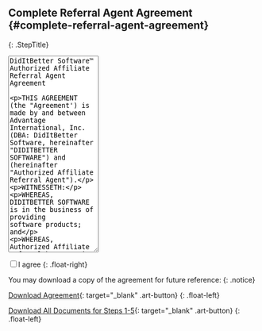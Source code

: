 ## Complete Referral Agent Agreement   {#complete-referral-agent-agreement}
{: .StepTitle}

<p>
<textarea rows="26" readonly="readonly">
DidItBetter Software™ Authorized Affiliate Referral Agent Agreement

THIS AGREEMENT (the "Agreement') is made by and between Advantage International, Inc. (DBA: DidItBetter Software, hereinafter "DIDITBETTER SOFTWARE") and                                         (hereinafter "Authorized Affiliate Referral Agent").

WITNESSETH:

WHEREAS, DIDITBETTER SOFTWARE is in the business of providing software products; and

WHEREAS, Authorized Affiliate Referral has certain business relationships and access to business customers who may be desirous of purchasing Diditbetter.com and or OpenDoor Software and marketing software; and

WHEREAS, DIDITBETTER SOFTWARE has agreed to engage Authorized Affiliate Referral pursuant to the terms and conditions set forth herein.

NOW, THEREFORE, in consideration of the mutual premises, covenants and warranties which appear below, and intending to be legally bound thereby, the parties hereby agree as follows:

ARTICLE I: UNDERTAKING OF THE PARTIES
1.1. Acceptance. Authorized Affiliate Referral Agent acceptance of these terms and conditions shall be indicated by any of the following, whichever first occurs: (a) Authorized Affiliate Referral Agent written acknowledgment hereof , (b) Authorized Affiliate Referral Agent receipt of any license for software or services provided (the “Products”), (c) Authorized Affiliate Referral Agent failure to acknowledge or reject their terms and conditions in writing within 30 business days from invoice date, or (d) any other act or expression of acceptance by Authorized Affiliate Referral Agent .  Authorized Affiliate Referral Agent acceptance is expressly limited to the terms and conditions hereof in their entirety without addition, modification or exception and any term, condition, or proposal hereafter submitted by (whether oral or in writing) which is inconsistent with or in addition to the terms and conditions set forth hereon is objected to and is hereby rejected by DIDITBETTER SOFTWARE.  DIDITBETTER Software silence or failure to respond to any such subsequent term, condition or proposal shall not be deemed to be DIDITBETTER Software acceptance or approval thereof.

1.2. Formation. DIDITBETTER SOFTWARE hereby appoints Authorized Affiliate Referral on a non-exclusive basis to actively sell and promote the use of DIDITBETTER Software to Authorized Affiliate Referral Agent customers (hereinafter, "Customer and/or End User").

1.3. Authority of Authorized Affiliate Referral Agent. Authorized Affiliate Referral hereby agrees to actively sell and promote the use of DIDITBETTER Software to its end users. DIDITBETTER SOFTWARE requires that the software be referred by the Authorized Affiliate Referral Agent at the Suggested Retail Price (SRP) as listed online at www.DidItBetter.com. DidItBetter Software Authorized Affiliate Referral is not authorized to sell solutions higher than published SRP. Authorized Affiliate Referral shall have no right to enter into a contract on DIDITBETTER Software Agent behalf.

1.4. Authorized Affiliate Referral Agent Authorizations. Authorized Affiliate Referral shall secure and maintain, at its sole expense, all licenses and permits required by federal, state or municipal law or regulation for its and its employees, agents or other representatives, to ensure Authorized Affiliate Referral Agent lawful performance of this Agreement.

ARTICLE II:  COLLECTION, DELIVERY, AND PRODUCT RETURN

2.1. Billing and Collection. Authorized Affiliate Referral Agent is not required to purchase any products from Diditbetter.com DIDITBETTER SOFTWARE has two partner programs, the  Authorized Affiliate Referral Agent, and an Authorized Diditbetter.com reseller.  This agreement only covers the Authorized Affiliate Referral Agent Program.
Activation keys will be issued to end users when payment for solutions is received and the sale is considered final.
Commissions are paid to the Authorized Affiliate Referral in a manner and a timeframe as set forth herein.

2.2. Authorized Affiliate Referral Discounts. Authorized Affiliate Referral is entitled to Authorized Affiliate Referral Commissions as set forth in Exhibit A. These discounts are passed to the Authorized Affiliate Referral Contact only. DIDITBETTER SOFTWARE reserves the right to modify the Authorized Affiliate Referral Discount schedule at any time provided that such modification will not impact sales already submitted by Authorized Affiliate Referral Agent  and will honor any discounted pricing for any items which increase during the time of the Referral period, within 30 days of original Referral.  If there is a change in price, the Authorized Affiliate Referral will be notified at the time of purchase and given the opportunity to modify their order.  Any pending orders or quotes in our system will be honored at the rates in effect at the time of the quote, if it is dated within 30 days of price change.  For such modification, email shall be an acceptable form of communication.

2.3. Delivery. Unless otherwise agreed in writing, delivery shall be made electronically, downloaded from the www.diditbetter.com site in accordance with DIDITBETTER Software policy in effect on the date of download.  Licensing is subject to the payment provisions set forth herein and to DIDITBETTER SOFTWARE receipt from Authorized Affiliate Referral of all necessary information and documentation from Authorized Affiliate Referral Agent , including all import certificates, license and other documents as may required from Authorized Affiliate Referral for export of the Product.  Authorized Affiliate Referral shall promptly notify DIDITBETTER SOFTWARE no later than 7 days from invoice date, of any claimed shortages or rejection as to any licensed product.  Such notice shall be in writing and shall be reasonably detailed stating the grounds for any such rejection.

2.4. Product Returns. Return of Products purchased hereunder, because such Products are claimed to be defective, shall be governed by DIDITBETTER Software Product Return policies at any time. All sales are final on any software licenses, upgrade assurance, add ons, and support programs once the key has been issued to unlock the software. No refunds or returns once DidItBetter Software solution(s) and services are purchased and a license key has been sent. The reason for this policy is DIDITBETTER SOFTWARE offers a timed, fully functional trial version available for Authorized Affiliate Referral and End User to download, install and fully test the product in advance to make sure it fits the needs of End User and Authorized Affiliate Referral may receive email support on the product prior to purchasing. Although DIDITBETTER Software policies may permit Authorized Affiliate Referral to return Products claimed to be defective under certain circumstances, DIDITBETTER SOFTWARE makes no representations or warranties of any kind with respect to the Products. DIDITBETTER SOFTWARE HEREBY DISCLAIMS ALL REPRESENTATIONS AND WARRANTY. The right to return defective products, as previously described, shall constitute DIDITBETTER Software sole liability and Authorized Affiliate Referral Agent exclusive remedy in connection, warranty, negligence or other tort, breach of any statutory duty, principles of indemnity or contribution, or otherwise. Any commissions paid for any account which we accept as a return will not be paid, or will be debited against further Referral Commissions.

ARTICLE III: TERM OF AGREEMENT

3.1. Term; Renewal. This Agreement shall commence on the date that DIDITBETTER SOFTWARE confirms acceptance of the Agreement by notifying the Authorized Affiliate Referral of said acceptance via e-mail and may be terminated by either party at any time in writing.

ARTICLE IV:  MARKETING AND SALES SUPPORT

4.1 DIDITBETTER SOFTWARE Sales Support. During the term hereof, DIDITBETTER SOFTWARE shall provide Authorized Affiliate Referral with the following pre-sales support: DIDITBETTER SOFTWARE will provide Authorized Affiliate Referral with product information, comparison charts, and other helpful solution information on its website and/or in PDF format available for download from website. Authorized Affiliate Referral will also receive technical support via email for licensed End User while licensed End User is enrolled in an upgrade assurance program. Additional technical support options are available for Authorized Affiliate Referral Agent who require phone or remote administration support and are specified on the Store website.

4.2. Trade Names And Trademarks. All trade names, trademark or service marks owned or employed by DIDITBETTER SOFTWARE, used or employed in DIDITBETTER Software business operations, shall remain the sole and exclusive property of DIDITBETTER SOFTWARE,  and such trade names, trademarks and service marks shall not be used by Authorized Affiliate Referral without written prior permission, submission and written approval from DIDITBETTER SOFTWARE. Authorized Affiliate Referral shall immediately discontinue any use of such marks and names upon termination hereof.

ARTICLE V: OPERATING DUTIES OF THE PARTIES

5.1. Authorized Affiliate Referral Agent Representations. Authorized Affiliate Referral shall make no representations, warranties, promises, understandings, or agreements concerning DIDITBETTER SOFTWARE or DIDITBETTER Software products and services not approved in advance by DIDITBETTER SOFTWARE, nor shall Authorized Affiliate Referral represent itself as the provider of DIDITBETTER SOFTWARE products and services. Authorized Affiliate Referral shall advise the Customer that:
(a) all products and services are to be provided by DIDITBETTER SOFTWARE pursuant to its prevailing schedule of charges; and
(b) any problems or difficulties of whatever nature concerning the products and services must be referred directly to DIDITBETTER SOFTWARE. With the purchase of a license, end users receive six months upgrade assurance which includes 6 months of email support. Extended upgrade assurance and support programs are also available – refer to retail order form for pricing.

5.2. Authorized Affiliate Referral Agent Further Responsibilities. Authorized Affiliate Referral shall be responsible to do the following:
(a) Act in accordance with the highest standards of honesty, integrity and fair dealings in all dealings with such Customers. Authorized Affiliate Referral shall not do anything which would tend to discredit, dishonor, reflect adversely upon or in any manner injure the reputation of DIDITBETTER SOFTWARE
(b) Actively sell and promote the use of DIDITBETTER Software products and provide end-user contact information at time of product sale;
(c) Keep DIDITBETTER SOFTWARE informed of any change in Authorized Affiliate Referral and End User contact information including address, email, phone, and fax.
(d) DIDITBETTER SOFTWARE will offer additional end user or administrator DidIT! training services to Authorized Affiliate Referral at 15% off corporate training prices.
(e) Optional: Enroll in a two-day Certified DidItBetter Software Outlook/Exchange Add In and/or DidIT! Administrator training sessions to learn how to properly install, set up and troubleshoot software issues.

ARTICLE VI: LIABILITY AND INDEMNIFICATION

6.1. Scope of Agency. This Agreement appoints Authorized Affiliate Referral as a non-exclusive agent for the purposes expressly stated herein and does not appoint Authorized Affiliate Referral as DIDITBETTER Software general or special agent and does not create a joint venture or apply to confer any status, power or authority upon Authorized Affiliate Referral other than as expressly set forth herein. The scope of Authorized Affiliate Referral Agent authority is specifically limited to the minimum authority necessary to perform the duties accepted pursuant to this Agreement. Authorized Affiliate Referral shall make no representations as to the policies and procedures of DIDITBETTER SOFTWARE other than as specifically authorized by DIDITBETTER SOFTWARE and shall be liable for any misrepresentation made by Authorized Affiliate Referral with regard to DIDITBETTER Software products and services.

6.2. Authorized Affiliate Referral Agent Employees. All persons employed by Authorized Affiliate Referral to perform Authorized Affiliate Referral Agent duties under this Agreement are, and will remain the employees and agents of Authorized Affiliate Referral and are not, employees or agents of DIDITBETTER SOFTWARE. Authorized Affiliate Referral shall be solely responsible for the acts and omissions of its employees and agents and shall have sole responsibility for their supervision, direction, and control. Authorized Affiliate Referral shall comply with all applicable laws regarding withholding and payment of all income taxes, social security taxes, unemployment insurance and workmen's compensation and disability benefits, as well as those regarding equal employment opportunities and safety of the workplace insofar as such concerns the subject matter hereof.

6.3. Right to Conduct Other Business. Each party hereto understands and acknowledges that this Agreement is non-exclusive. This Agreement shall not in any way limit either Authorized Affiliate Referral Agent or DIDITBETTER Software's power and right to contract with other persons concerning the subject matter hereof on such terms as DIDITBETTER SOFTWARE sees fit even though such persons, as a result, compete with Authorized Affiliate Referral Agent .

6.4. Indemnification. (a) Notwithstanding any of the provisions of this Agreement which may be construed to the contrary, Authorized Affiliate Referral will indemnify DIDITBETTER SOFTWARE, its directors, officers, employees, agents and representatives ("Indemnified Parties"), and save them harmless from and against any and all claims, actions, damages, consequential damages, liabilities and expenses (collectively, "Losses") occasioned by any act or omission of Authorized Affiliate Referral Agent , its directors, officers, employees, agents or representatives, relating to the performance of its obligations hereunder. If any of the Indemnified Parties shall, without fault on their part, be made parties to any litigation commenced by or against Authorized Affiliate Referral Agent, then Authorized Affiliate Referral shall protect and hold the Indemnified Parties harmless, and shall pay all costs, expenses, and reasonable attorney's fees incurred or paid by the Indemnified Parties in connection with said litigation. (b) In the event that the litigation described in Section 6.4 hereof shall be commenced, the Indemnified party will give immediate notice thereof to Authorized Affiliate Referral Agent. The Authorized Affiliate Referral shall then have the option of participation in said litigation, or, at its election, may assume all responsibilities and liabilities associated with said litigation upon written acceptance of liability thereunder. The Indemnified party may not settle, discount or otherwise compromise any matter giving rise to a loss and indemnification hereunder without the prior written consent of the other party.

6.5. Taxes. Authorized Affiliate Referral is responsible for any Taxes arising from commissions paid. Authorized Affiliate Referral shall be responsible for applicable state or federal taxes, including collection of applicable state sales and use taxes, income tax or any payment of taxes related to the performance of Authorized Affiliate Referral product sales.

6.6. No Warranty. WITH RESPECT TO THE PRODUCTS AND SERVICES TO BE SOLD BY DIDITBETTER SOFTWARE TO CUSTOMERS, DIDITBETTER SOFTWARE MAKES NO WARRANTIES, EXPRESS OR IMPLIED, INCLUDING, BUT NOT LIMITED TO, THOSE OF MERCHANTABILITY OR FITNESS FOR A PARTICULAR PURPOSE. THIS INCLUDES LOSS OF DATA RESULTING FROM DELAYS, NONDELIVERIES, MISDELIVERIES OR SERVICE INTERRUPTION HOWEVER CAUSED. USE OF ANY INFORMATION OBTAINED BY DIDITBETTER SOFTWARE NETWORK IS AT CUSTOMER'S OWN RISK. DIDITBETTER SOFTWARE SPECIFICALLY DISCLAIMS ANY RESPONSIBILITY FOR THE ACCURACY OR QUALITY OF INFORMATION OBTAINED THROUGH ITS SERVICES AND SOFTWARE PRODUCTS.

6.7. Limitation of Liability. All products purchased from DIDITBETTER Software are subject to the terms and conditions set forth in the manufacturer’s warranty or end-user license packaged with each such product. DIDITBETTER SOFTWARE SHALL NOT BE LIABLE UNDER ANY CIRCUMSTANCES, INCIDENTIAL OR EXEMPLARY DAMAGES ARISING OUT OF OR IN ANY WAY CONNECTED WITH THIS AGREEMENT OR THE PRODUCT, INCLUDING BUT NOT LIMITED TO DAMAGES FOR LOST PROFITS, LOSS OF USE, LOSS DATA OR ANY DAMAGES OR SUMS PAID BYAUTHORIZED AFFILIATE REFERRAL TO THE THIRD PARTYIES, EVEN IF ADAVANTAGE HAS BEEN ADVISED OF THE POSSIBILITY OF SUCH DAMAGES. THE FORGOING LIMITATION OF LIABILTY SHALL APPLY WHETHER ANY CLAIM IS BASED UPON PRINCIPLES OF CONTRACT, WARRANTY, NEGLIGENCE, OR OTHER TORT, BREACH OF ANY STATUATORY DUTY, PRINCIPLES OF INDEMNITY OR CONTRIBUTION, THE FAILURE OF ANY LIMITED OR EXCLUSIVE REMEDY TO ACHIEVE ITS ESSENTIAL PURPOSE OR OTHERWISE.

6.8 Term.  The term of this agreement is one year from the date of the signed agreement.

ARTICLE VII: CONFIDENTIALITY

7.1 Confidential Information. Authorized Affiliate Referral acknowledges and agrees that all information relating to the business and operations of DIDITBETTER SOFTWARE and its subsidiaries, affiliates, clients, agents and consultants shall be considered the confidential information of DIDITBETTER SOFTWARE (collectively, "Confidential Information"). Confidential Information shall include, without limitation, all technical, marketing and financial information, any information relating to (a) the pricing, methods, process, financial data, lists, apparatus, statistics, programs, research, development or related information of DIDITBETTER SOFTWARE, or any of DIDITBETTER Software Authorized Affiliate Referral Agent or clients, in each instance concerning past, present or future business activities or operations of said entities, and (b) the results of the provision of services performed by you under this Agreement. Authorized Affiliate Referral forever agrees (y) not to disclose the Confidential Information or any part thereof to any other person or entity, and (z) not to use or permit any use of the Confidential Information or any part thereof in any way or manner, in each instance unless you obtain DIDITBETTER Software prior written consent, and/or you are required by law to disclose the Confidential Information (but only after written notice to DIDITBETTER Software,  such that DIDITBETTER SOFTWARE has a reasonable opportunity to oppose or prevent a disclosure, and only to the extent so required).

7.2 Declaratory Relief. Authorized Affiliate Referral acknowledges and agrees that due to the unique nature of the Confidential Information, there can be no adequate remedy at law for any breach of your obligations under Section 7.1 above, that any such breach may allow you or third parties to unfairly compete with DIDITBETTER SOFTWARE resulting in irreparable harm to DIDITBETTER SOFTWARE,  and, therefore, that upon any breach of Section 7.1 above, or any threat thereof, DIDITBETTER SOFTWARE shall be entitled to (a) specific performance and other injunctive relief without the necessity of posting a bond, in addition to whatever remedies it might have at law, and (b) be indemnified by you from any loss or harm, including, without limitation, attorney's fees, in connection with any breach or enforcement of your obligations hereunder or the unauthorized use or release of any such Confidential Information. Authorized Affiliate Referral will notify DIDITBETTER SOFTWARE in writing immediately upon the occurrence of any such unauthorized release or other such breach of which you are aware.

7.3. Disclosure of Terms of Agreement. Neither party hereto shall disclose the terms and conditions of this Agreement to any person or entity without the prior written consent of the other party.

ARTICLE VIII: MISCELLANEOUS

8.1. Successors; Assignment. This Agreement shall be binding upon and inure to the benefit of the Parties and their respective heirs, executors, administrators, legal representatives, successors, and assigns. Authorized Affiliate Referral may not assign this Agreement except with the prior written consent of DIDITBETTER SOFTWARE.

8.2 Notices. Notices given by DIDITBETTER SOFTWARE to you may be given by e-mail, or by a general posting on our home page, or by personal delivery or conventional mail to your last known address. In any matter requiring DIDITBETTER Software consent, such consent will be considered given only if made in writing by an authorized representative of DIDITBETTER SOFTWARE. Notices given by you to DIDITBETTER SOFTWARE must be in writing and shall be mailed by first class mail or overnight delivery service or personally delivered to the following address:

Advantage International Inc. / DidItBetter Software
ATTN: DidItBetter Software Authorized Affiliate Referral Program
17633 Gunn Hwy, #149, Odessa, Florida 33556
PartnerPrograms@diditbetter.com

Notices given by e-mail shall be deemed given the day they are mailed, notices given by a general posting on our web site shall be deemed given on the day they are posted. All other notices shall be effective the earlier of three days from the date of mailing or upon receipt.

8.3. Integration. This Agreement supercedes any other agreements and represents the entire agreement and understanding between DIDITBETTER SOFTWARE and Authorized Affiliate Referral as to the nature of our cooperative sales activities. Subject to section 8.10, no waiver, alteration, or modification of any of the provisions of this Agreement shall be binding unless in writing and signed by a duly authorized representative of the party against which enforcement of such waiver, alteration, or modification is sought.

8.4. Governing Law. For purposes of any and all disputes with respect to this Agreement, the parties consent to jurisdiction and venue in either, as appropriate, (i) the courts of the State of Florida, Hillsborough County or (ii) the Federal courts located in Florida’s Tampa bay area.

8.5. Representations. Each party hereto warrants that it has full authority to enter into this Agreement and that such action has been duly authorized in accordance with such party's Articles of Incorporation, by-laws or other applicable organizational documents and procedures.

8.5.1. Each party hereto warrants that the execution, delivery, and performance of this Agreement will not conflict with, result in a breach of, or cause a default under its articles of incorporation, by-laws, Authorized Affiliate Referral Agent or joint venture agreements, or any material agreement or instrument to which it is a party or by which it or any of its property is bound, nor will it conflict with or violate any statute, law, rule, regulation, order, decree, or judgment of any court or governmental authority which is binding upon it or its property.

8.5.2. The individuals executing this Agreement further warrant that they have the full power and authority to bind their respective entities to the terms hereof and have been duly authorized to do so in accordance with such entities' corporate or other organizational documents and procedures.

8.6. Captions, Sections. Captions contained herein are inserted only as a matter of convenience and in no way define, limit, or extend the scope or intent of any provision hereof. Use of the term "Section" shall include the entire subject Section and all its subsections where the context requires.

8.7. Independent Business Judgment. The Parties hereby acknowledge and agree that Authorized Affiliate Referral is an independent business sufficiently sophisticated to exercise and exercising its own business judgment. The Parties hereby further acknowledge and agree that DIDITBETTER SOFTWARE has made no recommendations or representations regarding any aspect of Authorized Affiliate Referral Agent business including, but not limited to therefrom presentations with regard to Authorized Affiliate Referral Agent profits.

8.8. Waiver. Failure or delay on the part of either party to exercise any right, power or privilege hereunder shall not operate as a waiver thereof. A waiver of one obligation hereunder shall not operate as a waiver of any other obligation. A waiver by DIDITBETTER SOFTWARE or Authorized Affiliate Referral of a breach of any provision of this Agreement by the other party shall not operate or be construed as a waiver of any subsequent breach by the other party.

8.9. Amendments. DIDITBETTER SOFTWARE MAY CHANGE, MODIFY OR AMEND THIS AGREEMENT AT ANYTIME BY PROVIDING NOTICE OF SUCH CHANGE, MODIFICATION OR AMENDMENT TO MERCHANT IN ACCORDANCE WITH SECTION 8.2. In the event DIDITBETTER SOFTWARE changes, modifies, or amends this Agreement pursuant to the foregoing provision of this section, you may terminate this Agreement by giving written notice thereof to DIDITBETTER SOFTWARE within ten (10) days after you receives notice of any such change, modification or amendment and such termination shall be effective on the date such change, modification, or amendment is to take effect, or if such change modification, or amendment has already taken effect, such termination shall be effective on the date such notice of termination is received by DIDITBETTER SOFTWARE.

ARTICLE IX: GENERAL

9.0. General. These terms and conditions shall, upon acceptance by Authorized Affiliate Referral Agent, constitute the final, complete and exclusive agreement of the parties with respect to the subject matter hereof and shall supersede all prior offers, negotiations, understandings and agreements.  Unless Authorized Affiliate Referral and DIDITBETTER SOFTWARE have executed a master contract which specifically supersedes and replaces the terms and conditions herein, it is expressly agreed that no prior or contemporaneous agreement or understanding, whether written or oral, shall contradict, modify, supplement or explain the terms and conditions contained herein.  No additional or different terms of conditions, whether material or immaterial, shall become a part of this agreement unless expressly accepted in writing by an authorized officer or DIDITBETTER SOFTWARE.  Any waiver by the DIDITBETTER SOFTWARE of one or more of there terms and conditions or any defaults hereunder shall be enforceable to the fullest possible extent, regardless of any partial invalidity of unenforceability, and that no failure or delay by either party in exercising or enforcing any right hereunder shall operate as a waiver thereof or preclude any other exercise or enforcement of rights hereunder.  This agreement may not be assigned by either party without prior written consent of the other (which shall not be unreasonable withheld) except that DIDITBETTER SOFTWARE may assign this agreement to any affiliate or subsidiary of DIDITBETTER SOFTWARE. ALL SALES TRANSACTIONS EXCLUDE APPLICATION OF THE 1980 UNITED NATIONS CONVENTION ON CONTRACTS FOR THE INTERNATIONAL SALES OF GOODS, IF OTHERWISE APPLICABLE.

IN WITNESS WHEREOF, the parties have signed this Agreement as of the day and year first above written, and the individuals signing below warrant that they have the authority to sign for and on behalf of their respective parties.

TRAINING and/or Support by DidItBetter:  Travel and per diem may apply. Installation and support services as well as Customization services available – email specifications and requirements to PartnerPrograms@diditbetter.com

Exhibit A

Authorized Affiliate Referral Agent Commission Pricing Schedule

Standard Authorized Affiliate Referral Agent

To become an authorized Affiliate Referral Agent, Authorized Affiliate Referral must have a DidItBetter Software Authorized Affiliate Referral Agent application submitted and approved. Authorized Affiliate Referral Agent receives:

- 5% CASH BACK on any DidItBetter Software Cart which has processed

** The Authorized Affiliate Referral Partner program, product and service pricing are subject to change.  If the pricing changes, and a cart was sent, the new pricing will automatically be displayed to the user following the referral link.  If a cart was sent with prior pricing, and pricing was changed within 30 days, we will honor the discounted price to your clients.
</textarea>
</p>

<input id="raa-agree" name="profile[raa_agree]" value="true" type="checkbox" required /><label for="raa-agree">I agree</label>
{: .float-right}

You may download a copy of the agreement for future reference:
{: .notice}

[Download Agreement](/raa.pdf){: target="_blank" .art-button}
{: .float-left}

[Download All Documents for Steps 1-5](/all.zip){: target="_blank" .art-button}
{: .float-left}

<div class="clearfix"></div>

